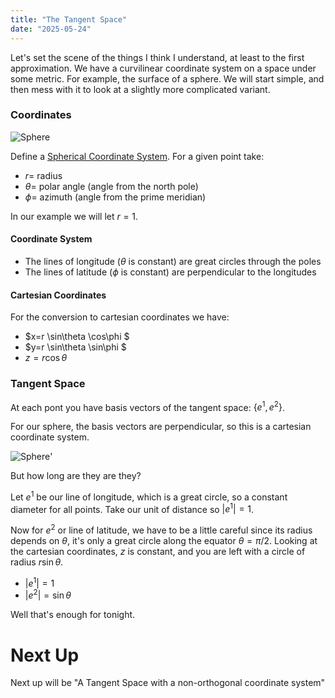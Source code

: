 ```yaml
---
title: "The Tangent Space"
date: "2025-05-24"
--- 
```



Let's set the scene of the things I think I understand, at least to the first approximation. We have a curvilinear coordinate system on a space under some metric. For example, the surface of a sphere. We will start simple, and then mess with it to look at a slightly more complicated variant.
<!-- more -->

### Coordinates

![Sphere](https://antoninus.org/svg-gen/images/spherestandard-tanget.svg)

Define a [Spherical Coordinate System](https://en.wikipedia.org/wiki/Spherical_coordinate_system). For a given point take:
* $r =$ radius
* $\theta =$ polar angle (angle from the north pole)
* $\phi =$ azimuth (angle from the prime meridian)

In our example we will let $r=1$.

#### Coordinate System
* The lines of longitude ($\theta$ is constant) are great circles through the poles
* The lines of latitude ($\phi$ is constant) are perpendicular to the longitudes

#### Cartesian Coordinates
For the conversion to cartesian coordinates we have:
* $x=r \sin\theta \cos\phi $
* $y=r \sin\theta \sin\phi $
* $z=r \cos \theta$


### Tangent Space

At each pont you have basis vectors of the tangent space: $\{e^1,e^2\}$.

For our sphere, the basis vectors are perpendicular, so this is a cartesian coordinate system.

![Sphere](https://antoninus.org/svg-gen/images/spherestandard.svg)'

But how long are they are they?

Let $e^1$ be our line of longitude, which is a great circle, so a constant diameter for all points. Take our unit of distance so $|e^1|=1$.

Now for $e^2$ or line of latitude, we have to be a little careful since its radius depends on $\theta$, it's only a great circle along the equator $\theta=\pi/2$. Looking at the cartesian coordinates, $z$ is constant, and you are left with a circle of radius $r \sin \theta$.

* $|e^1|=1$
* $|e^2|=\sin \theta$

Well that's enough for tonight. 

# Next Up

Next up will be "A Tangent Space with a non-orthogonal coordinate system"



